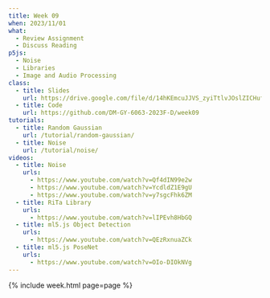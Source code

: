 ```yaml
---
title: Week 09
when: 2023/11/01
what:
  - Review Assignment
  - Discuss Reading
p5js:
  - Noise
  - Libraries
  - Image and Audio Processing
class:
  - title: Slides
    url: https://drive.google.com/file/d/14hKEmcuJJVS_zyiTtlvJOslZICHufffW
  - title: Code
    url: https://github.com/DM-GY-6063-2023F-D/week09
tutorials:
  - title: Random Gaussian
    url: /tutorial/random-gaussian/
  - title: Noise
    url: /tutorial/noise/
videos:
  - title: Noise
    urls:
      - https://www.youtube.com/watch?v=Qf4dIN99e2w
      - https://www.youtube.com/watch?v=YcdldZ1E9gU
      - https://www.youtube.com/watch?v=y7sgcFhk6ZM
  - title: RiTa Library
    urls:
      - https://www.youtube.com/watch?v=lIPEvh8HbGQ
  - title: ml5.js Object Detection
    urls:
      - https://www.youtube.com/watch?v=QEzRxnuaZCk
  - title: ml5.js PoseNet
    urls:
      - https://www.youtube.com/watch?v=OIo-DIOkNVg
---
```

{% include week.html page=page %}
